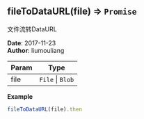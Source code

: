 ## fileToDataURL(file) ⇒ <code>Promise</code>
<p>文件流转DataURL</p>

**Date**: 2017-11-23  
**Author**: liumouliang  

| Param | Type |
| --- | --- |
| file | <code>File</code> \| <code>Blob</code> | 

**Example**  
```javascript
fileToDataURL(file).then
```
